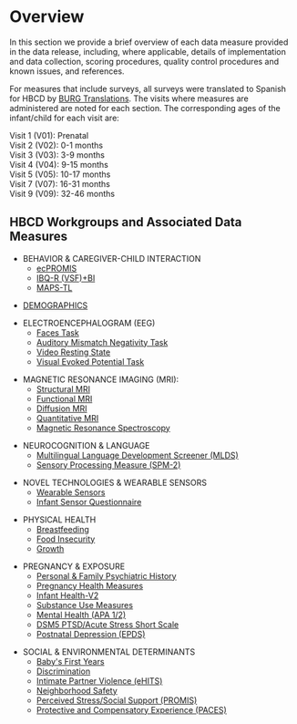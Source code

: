 # Overview

In this section we provide a brief overview of each data measure provided in the data release, including, where applicable, details of implementation and data collection, scoring procedures, quality control procedures and known issues, and references.

For measures that include surveys, all surveys were translated to Spanish for HBCD by [BURG Translations](https://burgtranslations.com/our-services/). The visits where measures are administered are noted for each section. The corresponding ages of the infant/child for each visit are:
>>>
Visit 1 (V01): Prenatal <br>
Visit 2 (V02): 0-1 months <br>
Visit 3 (V03): 3-9 months <br>
Visit 4 (V04): 9-15 months <br>
Visit 5 (V05): 10-17 months <br>
Visit 7 (V07): 16-31 months <br>
Visit 9 (V09): 32-46 months <br>

## HBCD Workgroups and Associated Data Measures

<ul>
<li>BEHAVIOR & CAREGIVER-CHILD INTERACTION
<ul>
<li><a href="beh_CG_interaction/ecPROMIS">ecPROMIS</a></li>
<li><a href="beh_CG_interaction/IBQ-R">IBQ-R (VSF)+BI</a></li>
<li><a href="beh_CG_interaction/MAPS-TL">MAPS-TL</a></li></ul>
</li>
</ul>

<ul>
<li><a href="demographics">DEMOGRAPHICS</a></li>
</ul>

<ul>
<li>ELECTROENCEPHALOGRAM (EEG) 
<ul>
<li><a href="eeg/faces_task">Faces Task</a></li>
<li><a href="eeg/aud_mm">Auditory Mismatch Negativity Task</a></li>
<li><a href="eeg/video_rs">Video Resting State</a></li>
<li><a href="eeg/vis_ep_task">Visual Evoked Potential Task</a> </li></ul>
</li>
</ul>

<ul>
<li>MAGNETIC RESONANCE IMAGING (MRI):
<ul>
<li><a href="mri/smri">Structural MRI</a></li>
<li><a href="mri/fmri">Functional MRI</a></li>
<li><a href="mri/dmri">Diffusion MRI</a></li>
<li><a href="mri/qalas">Quantitative MRI</a></li>
<li><a href="mri/mrs">Magnetic Resonance Spectroscopy</a></li></ul>
</li>
</ul>

<ul>
<li>NEUROCOGNITION & LANGUAGE 
<ul>
<li><a href="neurocog/MLDS">Multilingual Language Development Screener (MLDS)</a> </li>
<li><a href="neurocog/SPM2">Sensory Processing Measure (SPM-2)</a> </li></ul>
</li>
</ul>

<ul>
<li>NOVEL TECHNOLOGIES & WEARABLE SENSORS 
<ul>
<li><a href="sensors/wearable_sensors">Wearable Sensors</a></li>
<li><a href="sensors/sensor_questionnaire">Infant Sensor Questionnaire</a></li></ul>
</li>
</ul>

<ul>
<li>PHYSICAL HEALTH 
<ul>
<li><a href="physicalhealth#breastfeeding">Breastfeeding</a></li>
<li><a href="physicalhealth#food-insecurity">Food Insecurity</a></li>
<li><a href="physicalhealth#growth">Growth</a></li>
</ul>
</li>
</ul>

<ul>
<li>PREGNANCY & EXPOSURE 
<ul>
<li><a href="pregexp/psych_history">Personal & Family Psychiatric History</a></li>
<li><a href="pregexp/preghealth_all">Pregnancy Health Measures</a></li>
<li><a href="pregexp/infanthealth">Infant Health-V2</a></li>
<li><a href="pregexp/substanceuse_all">Substance Use Measures</a></li>
<li><a href="pregexp/mentalhealth">Mental Health (APA 1/2)</a></li>
<li><a href="pregexp/NSESSS">DSM5 PTSD/Acute Stress Short Scale</a></li>
<li><a href="pregexp/EPDS">Postnatal Depression (EPDS)</a></li>
</ul>
</li>
</ul>

<ul>
<li>SOCIAL & ENVIRONMENTAL DETERMINANTS
<ul>
<li><a href="socenv_determinants/bfy">Baby's First Years</a></li>
<li><a href="socenv_determinants/discrimination">Discrimination</a></li>
<li><a href="socenv_determinants/eHITS">Intimate Partner Violence (eHITS)</a></li>
<li><a href="socenv_determinants/neighborhood_safety">Neighborhood Safety</a></li>
<li><a href="socenv_determinants/PROMIS">Perceived Stress/Social Support (PROMIS)</a></li>
<li><a href="socenv_determinants/PACES">Protective and Compensatory Experience (PACES)</a></li>
</ul>
</li>
</ul>